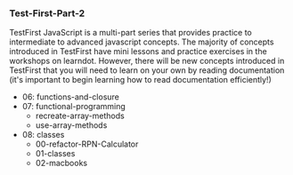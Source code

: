 ### Test-First-Part-2

TestFirst JavaScript is a multi-part series that provides practice to intermediate to advanced javascript concepts. The majority of concepts introduced in TestFirst have mini lessons and practice exercises in the workshops on learndot. However, there will be new concepts introduced in TestFirst that you will need to learn on your own by reading documentation (it's important to begin learning how to read documentation efficiently!)

- 06: functions-and-closure
- 07: functional-programming
  - recreate-array-methods
  - use-array-methods
- 08: classes
  - 00-refactor-RPN-Calculator
  - 01-classes
  - 02-macbooks
